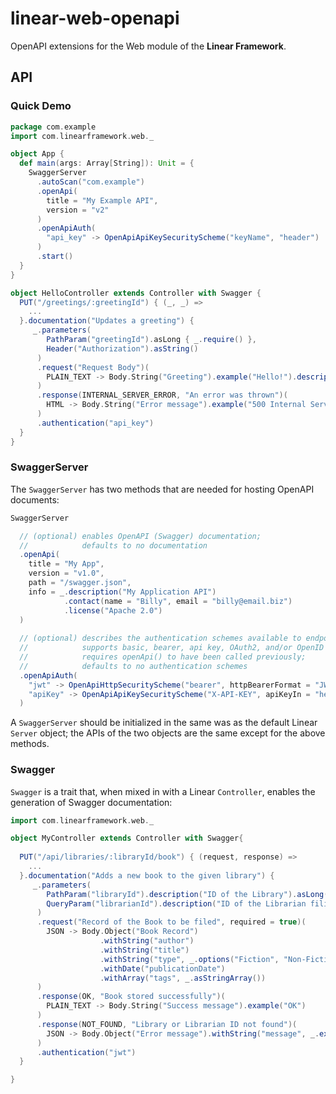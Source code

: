 # linear-web-openapi
OpenAPI extensions for the Web module of the **Linear Framework**.

## API

### Quick Demo
```scala
package com.example
import com.linearframework.web._

object App {
  def main(args: Array[String]): Unit = {
    SwaggerServer
      .autoScan("com.example")
      .openApi(
        title = "My Example API",
        version = "v2"
      )
      .openApiAuth(
        "api_key" -> OpenApiApiKeySecurityScheme("keyName", "header")
      )
      .start()
  }
}

object HelloController extends Controller with Swagger {
  PUT("/greetings/:greetingId") { (_, _) =>
    ...
  }.documentation("Updates a greeting") {
     _.parameters(
        PathParam("greetingId").asLong { _.require() },
        Header("Authorization").asString()
      )
      .request("Request Body")(
        PLAIN_TEXT -> Body.String("Greeting").example("Hello!").description("The updated greeting")
      )
      .response(INTERNAL_SERVER_ERROR, "An error was thrown")(
        HTML -> Body.String("Error message").example("500 Internal Server Error")
      )
      .authentication("api_key")
  }
}
```


### SwaggerServer
The `SwaggerServer` has two methods that are needed for hosting OpenAPI documents:
```scala
SwaggerServer

  // (optional) enables OpenAPI (Swagger) documentation;
  //            defaults to no documentation
  .openApi(
    title = "My App", 
    version = "v1.0",
    path = "/swagger.json",
    info = _.description("My Application API")
            .contact(name = "Billy", email = "billy@email.biz")
            .license("Apache 2.0")
  )
  
  // (optional) describes the authentication schemes available to endpoints for OpenAPI documentation.
  //            supports basic, bearer, api key, OAuth2, and/or OpenID Connect.
  //            requires openApi() to have been called previously;
  //            defaults to no authentication schemes
  .openApiAuth(
    "jwt" -> OpenApiHttpSecurityScheme("bearer", httpBearerFormat = "JWT"),
    "apiKey" -> OpenApiApiKeySecurityScheme("X-API-KEY", apiKeyIn = "header")
  )
```

A `SwaggerServer` should be initialized in the same was as the default Linear `Server` object; the APIs of the two objects are the same
except for the above methods.


### Swagger
`Swagger` is a trait that, when mixed in with a Linear `Controller`, enables the generation of Swagger documentation:

```scala
import com.linearframework.web._

object MyController extends Controller with Swagger{
  
  PUT("/api/libraries/:libraryId/book") { (request, response) =>
    ...
  }.documentation("Adds a new book to the given library") {
     _.parameters(
        PathParam("libraryId").description("ID of the Library").asLong(),
        QueryParam("librarianId").description("ID of the Librarian filing the book").asLong { _.require() }
      )
      .request("Record of the Book to be filed", required = true)(
        JSON -> Body.Object("Book Record")
                    .withString("author")
                    .withString("title")
                    .withString("type", _.options("Fiction", "Non-Fiction"))
                    .withDate("publicationDate")
                    .withArray("tags", _.asStringArray())
      )
      .response(OK, "Book stored successfully")(
        PLAIN_TEXT -> Body.String("Success message").example("OK")
      )
      .response(NOT_FOUND, "Library or Librarian ID not found")(
        JSON -> Body.Object("Error message").withString("message", _.example("Library not found"))
      )
      .authentication("jwt")
  }

}
```
